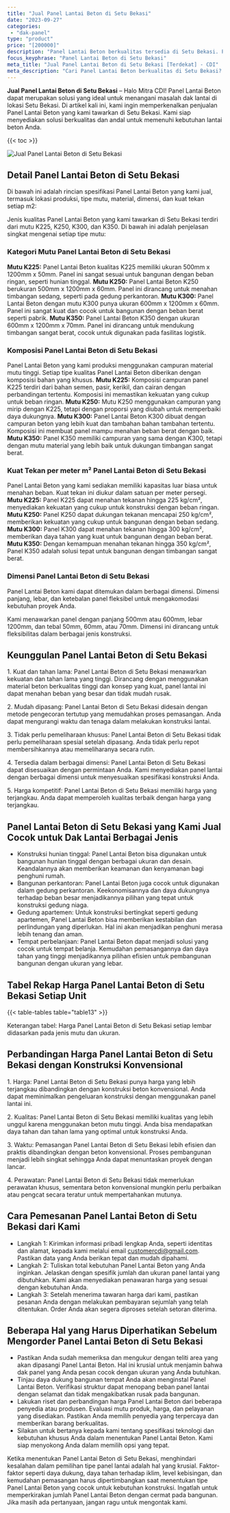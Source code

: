 ```yaml
---
title: "Jual Panel Lantai Beton di Setu Bekasi"
date: "2023-09-27"
categories:
 - "dak-panel"
type: "product"
price: "[200000]"
description: "Panel Lantai Beton berkualitas tersedia di Setu Bekasi. Panel Lantai Beton dirancang untuk kebutuhan konstruksi modern dengan performa prima. Konsultasi gratis."
focus_keyphrase: "Panel Lantai Beton di Setu Bekasi"
meta_title: "Jual Panel Lantai Beton di Setu Bekasi [Terdekat] - CDI"
meta_description: "Cari Panel Lantai Beton berkualitas di Setu Bekasi?. Kami menyediakan Panel Lantai Beton premium untuk pembangunan. Harga terbaik hanya di sini."
---
```


**Jual Panel Lantai Beton di Setu Bekasi** – Halo Mitra CDI! Panel Lantai Beton dapat merupakan solusi yang ideal untuk menangani masalah dak lantai di lokasi Setu Bekasi. Di artikel kali ini, kami ingin memperkenalkan penjualan Panel Lantai Beton yang kami tawarkan di Setu Bekasi. Kami siap menyediakan solusi berkualitas dan andal untuk memenuhi kebutuhan lantai beton Anda.

{{< toc >}}

![Jual Panel Lantai Beton di Setu Bekasi](/images/dak-panel/dak-panel-14.jpg)

## Detail Panel Lantai Beton di Setu Bekasi

Di bawah ini adalah rincian spesifikasi Panel Lantai Beton yang kami jual, termasuk lokasi produksi, tipe mutu, material, dimensi, dan kuat tekan setiap m2:

Jenis kualitas Panel Lantai Beton yang kami tawarkan di Setu Bekasi terdiri dari mutu K225, K250, K300, dan K350. Di bawah ini adalah penjelasan singkat mengenai setiap tipe mutu:

### Kategori Mutu Panel Lantai Beton di Setu Bekasi

**Mutu K225:** Panel Lantai Beton kualitas K225 memiliki ukuran 500mm x 1200mm x 50mm. Panel ini sangat sesuai untuk bangunan dengan beban ringan, seperti hunian tinggal.
**Mutu K250:** Panel Lantai Beton K250 berukuran 500mm x 1200mm x 60mm. Panel ini dirancang untuk menahan timbangan sedang, seperti pada gedung perkantoran.
**Mutu K300:** Panel Lantai Beton dengan mutu K300 punya ukuran 600mm x 1200mm x 60mm. Panel ini sangat kuat dan cocok untuk bangunan dengan beban berat seperti pabrik.
**Mutu K350:** Panel Lantai Beton K350 dengan ukuran 600mm x 1200mm x 70mm. Panel ini dirancang untuk mendukung timbangan sangat berat, cocok untuk digunakan pada fasilitas logistik.

### Komposisi Panel Lantai Beton di Setu Bekasi

Panel Lantai Beton yang kami produksi menggunakan campuran material mutu tinggi. Setiap tipe kualitas Panel Lantai Beton diberikan dengan komposisi bahan yang khusus.
**Mutu K225:** Komposisi campuran panel K225 terdiri dari bahan semen, pasir, kerikil, dan cairan dengan perbandingan tertentu. Komposisi ini memastikan kekuatan yang cukup untuk beban ringan.
**Mutu K250:** Mutu K250 menggunakan campuran yang mirip dengan K225, tetapi dengan proporsi yang diubah untuk memperbaiki daya dukungnya.
**Mutu K300:** Panel Lantai Beton K300 dibuat dengan campuran beton yang lebih kuat dan tambahan bahan tambahan tertentu. Komposisi ini membuat panel mampu menahan beban berat dengan baik.
**Mutu K350:** Panel K350 memiliki campuran yang sama dengan K300, tetapi dengan mutu material yang lebih baik untuk dukungan timbangan sangat berat.

### Kuat Tekan per meter m² Panel Lantai Beton di Setu Bekasi

Panel Lantai Beton yang kami sediakan memiliki kapasitas luar biasa untuk menahan beban. Kuat tekan ini diukur dalam satuan per meter persegi.
**Mutu K225:** Panel K225 dapat menahan tekanan hingga 225 kg/cm², menyediakan kekuatan yang cukup untuk konstruksi dengan beban ringan.
**Mutu K250:** Panel K250 dapat dukungan tekanan mencapai 250 kg/cm², memberikan kekuatan yang cukup untuk bangunan dengan beban sedang.
**Mutu K300:** Panel K300 dapat menahan tekanan hingga 300 kg/cm², memberikan daya tahan yang kuat untuk bangunan dengan beban berat.
**Mutu K350:** Dengan kemampuan menahan tekanan hingga 350 kg/cm², Panel K350 adalah solusi tepat untuk bangunan dengan timbangan sangat berat.

### Dimensi Panel Lantai Beton di Setu Bekasi

Panel Lantai Beton kami dapat ditemukan dalam berbagai dimensi. Dimensi panjang, lebar, dan ketebalan panel fleksibel untuk mengakomodasi kebutuhan proyek Anda.

Kami menawarkan panel dengan panjang 500mm atau 600mm, lebar 1200mm, dan tebal 50mm, 60mm, atau 70mm. Dimensi ini dirancang untuk fleksibilitas dalam berbagai jenis konstruksi.

## Keunggulan Panel Lantai Beton di Setu Bekasi

1\.  Kuat dan tahan lama: Panel Lantai Beton di Setu Bekasi menawarkan kekuatan dan tahan lama yang tinggi. Dirancang dengan menggunakan material beton berkualitas tinggi dan konsep yang kuat, panel lantai ini dapat menahan beban yang besar dan tidak mudah rusak.

2\.  Mudah dipasang: Panel Lantai Beton di Setu Bekasi didesain dengan metode pengecoran tertutup yang memudahkan proses pemasangan. Anda dapat mengurangi waktu dan tenaga dalam melakukan konstruksi lantai.

3\.  Tidak perlu pemeliharaan khusus: Panel Lantai Beton di Setu Bekasi tidak perlu pemeliharaan spesial setelah dipasang. Anda tidak perlu repot membersihkannya atau memeliharanya secara rutin.

4\.  Tersedia dalam berbagai dimensi: Panel Lantai Beton di Setu Bekasi dapat disesuaikan dengan permintaan Anda. Kami menyediakan panel lantai dengan berbagai dimensi untuk menyesuaikan spesifikasi konstruksi Anda.

5\.  Harga kompetitif: Panel Lantai Beton di Setu Bekasi memiliki harga yang terjangkau. Anda dapat memperoleh kualitas terbaik dengan harga yang terjangkau.

## Panel Lantai Beton di Setu Bekasi yang Kami Jual Cocok untuk Dak Lantai Berbagai Jenis

*   Konstruksi hunian tinggal: Panel Lantai Beton bisa digunakan untuk bangunan hunian tinggal dengan berbagai ukuran dan desain. Keandalannya akan memberikan keamanan dan kenyamanan bagi penghuni rumah.
*   Bangunan perkantoran: Panel Lantai Beton juga cocok untuk digunakan dalam gedung perkantoran. Keekonomisannya dan daya dukungnya terhadap beban besar menjadikannya pilihan yang tepat untuk konstruksi gedung niaga.
*   Gedung apartemen: Untuk konstruksi bertingkat seperti gedung apartemen, Panel Lantai Beton bisa memberikan kestabilan dan perlindungan yang diperlukan. Hal ini akan menjadikan penghuni merasa lebih tenang dan aman.
*   Tempat perbelanjaan: Panel Lantai Beton dapat menjadi solusi yang cocok untuk tempat belanja. Kemudahan pemasangannya dan daya tahan yang tinggi menjadikannya pilihan efisien untuk pembangunan bangunan dengan ukuran yang lebar.

## Tabel Rekap Harga Panel Lantai Beton di Setu Bekasi Setiap Unit

{{< table-tables table="table13" >}}

Keterangan tabel: Harga Panel Lantai Beton di Setu Bekasi setiap lembar didasarkan pada jenis mutu dan ukuran.

## Perbandingan Harga Panel Lantai Beton di Setu Bekasi dengan Konstruksi Konvensional

1\.  Harga: Panel Lantai Beton di Setu Bekasi punya harga yang lebih terjangkau dibandingkan dengan konstruksi beton konvensional. Anda dapat meminimalkan pengeluaran konstruksi dengan menggunakan panel lantai ini.

2\.  Kualitas: Panel Lantai Beton di Setu Bekasi memiliki kualitas yang lebih unggul karena menggunakan beton mutu tinggi. Anda bisa mendapatkan daya tahan dan tahan lama yang optimal untuk konstruksi Anda.

3\.  Waktu: Pemasangan Panel Lantai Beton di Setu Bekasi lebih efisien dan praktis dibandingkan dengan beton konvensional. Proses pembangunan menjadi lebih singkat sehingga Anda dapat menuntaskan proyek dengan lancar.

4\.  Perawatan: Panel Lantai Beton di Setu Bekasi tidak memerlukan perawatan khusus, sementara beton konvensional mungkin perlu perbaikan atau pengcat secara teratur untuk mempertahankan mutunya.

## Cara Pemesanan Panel Lantai Beton di Setu Bekasi dari Kami

*   Langkah 1: Kirimkan informasi pribadi lengkap Anda, seperti identitas dan alamat, kepada kami melalui email customercdi@gmail.com. Pastikan data yang Anda berikan tepat dan mudah dipahami.
*   Langkah 2: Tuliskan total kebutuhan Panel Lantai Beton yang Anda inginkan. Jelaskan dengan spesifik jumlah dan ukuran panel lantai yang dibutuhkan. Kami akan menyediakan penawaran harga yang sesuai dengan kebutuhan Anda.
*   Langkah 3: Setelah menerima tawaran harga dari kami, pastikan pesanan Anda dengan melakukan pembayaran sejumlah yang telah ditentukan. Order Anda akan segera diproses setelah setoran diterima.
## Beberapa Hal yang Harus Diperhatikan Sebelum Mengorder Panel Lantai Beton di Setu Bekasi

*   Pastikan Anda sudah memeriksa dan mengukur dengan teliti area yang akan dipasangi Panel Lantai Beton. Hal ini krusial untuk menjamin bahwa dak panel yang Anda pesan cocok dengan ukuran yang Anda butuhkan.
*   Tinjau daya dukung bangunan tempat Anda akan menginstal Panel Lantai Beton. Verifikasi struktur dapat menopang beban panel lantai dengan selamat dan tidak mengakibatkan rusak pada bangunan.
*   Lakukan riset dan perbandingan harga Panel Lantai Beton dari beberapa penyedia atau produsen. Evaluasi mutu produk, harga, dan pelayanan yang disediakan. Pastikan Anda memilih penyedia yang terpercaya dan memberikan barang berkualitas.
*   Silakan untuk bertanya kepada kami tentang spesifikasi teknologi dan kebutuhan khusus Anda dalam menentukan Panel Lantai Beton. Kami siap menyokong Anda dalam memilih opsi yang tepat.

Ketika menentukan Panel Lantai Beton di Setu Bekasi, menghindari kesalahan dalam pemilihan tipe panel lantai adalah hal yang krusial. Faktor-faktor seperti daya dukung, daya tahan terhadap iklim, level kebisingan, dan kemudahan pemasangan harus dipertimbangkan saat menentukan tipe Panel Lantai Beton yang cocok untuk kebutuhan konstruksi. Ingatlah untuk memperkirakan jumlah Panel Lantai Beton dengan cermat pada bangunan. Jika masih ada pertanyaan, jangan ragu untuk mengontak kami.